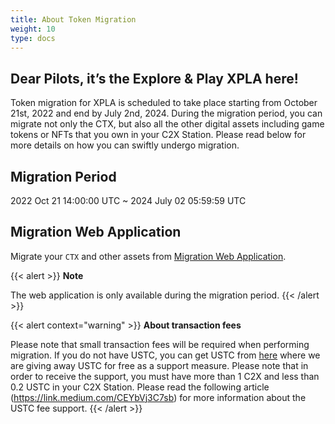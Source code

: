 ```yaml
---
title: About Token Migration
weight: 10
type: docs
---
```


## Dear Pilots, it’s the Explore & Play XPLA here!

Token migration for XPLA is scheduled to take place starting from October 21st, 2022 and end by July 2nd, 2024.
During the migration period, you can migrate not only the CTX, but also all the other digital assets including game tokens or NFTs that you own in your C2X Station. Please read below for more details on how you can swiftly undergo migration.

## Migration Period
2022 Oct 21 14:00:00 UTC ~ 2024 July 02 05:59:59 UTC

## Migration Web Application
Migrate your `CTX` and other assets from [Migration Web Application](https://migration.c2x.world/).

{{< alert >}}
**Note**

The web application is only available during the migration period.
{{< /alert >}}

{{< alert context="warning" >}}
**About transaction fees**

Please note that small transaction fees will be required when performing migration. If you do not have USTC, you can get USTC from [here](https://support.c2x.world) where we are giving away USTC for free as a support measure. Please note that in order to receive the support, you must have more than 1 C2X and less than 0.2 USTC in your C2X Station.
Please read the following article (https://link.medium.com/CEYbVj3C7sb) for more information about the USTC fee support.
{{< /alert >}}
